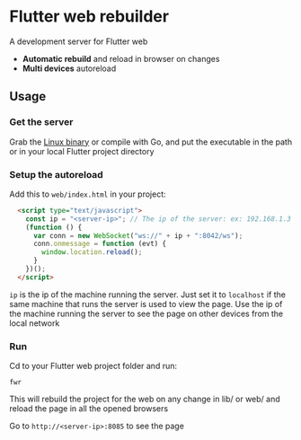 # Flutter web rebuilder

A development server for Flutter web

- **Automatic rebuild** and reload in browser on changes
- **Multi devices** autoreload

## Usage

### Get the server

Grab the [Linux binary](https://github.com/synw/fwr/releases/download/0.2.0/fwr) or compile with Go, and put the executable in the path
or in your local Flutter project directory

### Setup the autoreload

Add this to `web/index.html` in your project:

```html
  <script type="text/javascript">
    const ip = "<server-ip>"; // The ip of the server: ex: 192.168.1.3 or localhost
    (function () {
      var conn = new WebSocket("ws://" + ip + ":8042/ws");
      conn.onmessage = function (evt) {
        window.location.reload();
      }
    })();
  </script>
```

`ip` is the ip of the machine running the server. Just set it to `localhost` if the same machine that runs the server is used to view the page. Use the ip of the machine running the server to see the page on other devices from the local network

### Run

Cd to your Flutter web project folder and run:

```
fwr
```

This will rebuild the project for the web on any change in lib/ or web/ and reload the page in all the opened browsers

Go to `http://<server-ip>:8085` to see the page